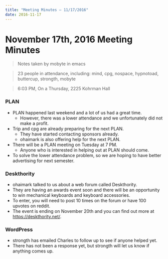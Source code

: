 ```yaml
---
title: "Meeting Minutes – 11/17/2016"
date: 2016-11-17
---
```

# November 17th, 2016 Meeting Minutes
> Notes taken by mobyte in emacs

> 23 people in attendance, including: mind, cpg, nospace, hypnotoad, buttercup, strongth, mobyte

> 6:03 PM, On a Thursday, 2225 Kohrman Hall

### PLAN
- PLAN happened last weekend and a lot of us had a great time.
  - However, there was a lower attendance and we unfortunately did not make a profit.
- Trip and cpg are already preparing for the next PLAN.
  - They have started contacting sponsors already.
  - ohaimark is also offering help for the next PLAN.
- There will be a PLAN meeting on Tuesday at 7 PM.
  - Anyone who is interested in helping out at PLAN should come.
- To solve the lower attendance problem, so we are hoping to have better advertising for next semester.

### Deskthority
- ohaimark talked to us about a web forum called Deskthority.
- They are having an awards event soon and there will be an opportunity to win mechanical keyboards and keyboard accessories.
- To enter, you will need to post 10 times on the forum or have 100 upvotes on reddit.
- The event is ending on November 20th and you can find out more at https://deskthority.net/.

### WordPress
- strongth has emailed Charles to follow up to see if anyone helped yet. 
- There has not been a response yet, but strongth will let us know if anything comes up.
